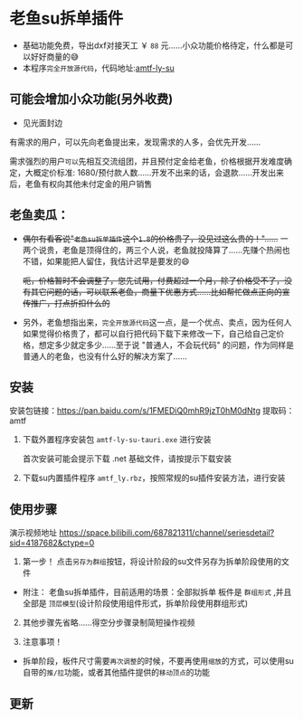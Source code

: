 # 老鱼su拆单插件
+ 基础功能免费，导出dxf对接天工 ￥ `88` 元……小众功能价格待定，什么都是可以好好商量的😅
+ 本程序`完全开放源代码`，代码地址:[amtf-ly-su](https://gitee.com/yiguxianyun/amtf-ly-su)

## 可能会增加小众功能(另外收费)
+ 见光面封边
  
有需求的用户，可以先向老鱼提出来，发现需求的人多，会优先开发……

需求强烈的用户`可以`先相互交流组团，并且预付定金给老鱼，价格根据开发难度确定，大概定价标准: 1680/预付款人数……开发不出来的话，会退款……开发出来后，老鱼有权向其他未付定金的用户销售

## 老鱼卖瓜：
+ ~~偶尔有看客说"`老鱼su拆单插件`这个`1.8`的价格贵了，没见过这么贵的！"……~~ 一两个说贵，老鱼是顶得住的，两三个人说，老鱼就投降算了……先赚个热闹也不错，如果能把人留住，我估计迟早是要发的😄

  ~~呃，价格暂时不会调整了，您先试用，付费超过一个月，除了价格受不了，没有其它问题的话，可以联系老鱼，商量下优惠方式……比如帮忙做点正向的宣传推广，打点折扣什么的~~

+ 另外，老鱼想指出来，`完全开放源代码`这一点，是一个优点、卖点，因为任何人如果觉得价格贵了，都可以自行把代码下载下来修改一下，自己给自己定价格，想定多少就定多少……至于说 "普通人，不会玩代码" 的问题，作为同样是普通人的老鱼，也没有什么好的解决方案了……


## 安装
安装包链接：https://pan.baidu.com/s/1FMEDiQ0mhR9jzT0hM0dNtg 
提取码：amtf

1. 下载外置程序安装包 `amtf-ly-su-tauri.exe` 进行安装

    首次安装可能会提示下载 .net 基础文件，请按提示下载安装

2. 下载su内置插件程序 `amtf_ly.rbz`，按照常规的su插件安装方法，进行安装


## 使用步骤
演示视频地址 https://space.bilibili.com/687821311/channel/seriesdetail?sid=4187682&ctype=0

1. 第一步！ 点击`另存为群组`按钮，将设计阶段的su文件另存为拆单阶段使用的文件
  +   附注：
  老鱼su拆单插件，目前适用的场景：全部拟拆单 板件是 `群组形式` ,并且全部是 `顶层模型`(设计阶段使用组件形式，拆单阶段使用群组形式)

2. 其他步骤先省略……得空分步骤录制简短操作视频

3. 注意事项！ 
  + 拆单阶段，板件尺寸需要`再次调整`的时候，不要再使用`缩放`的方式，可以使用su自带的`推/拉`功能，或者其他插件提供的`移动顶点`的功能


## 更新
<agx/>





<script setup>
import agx from "./更新日志.vue"
// import tuoz from "./拖拽.vue"
</script>


